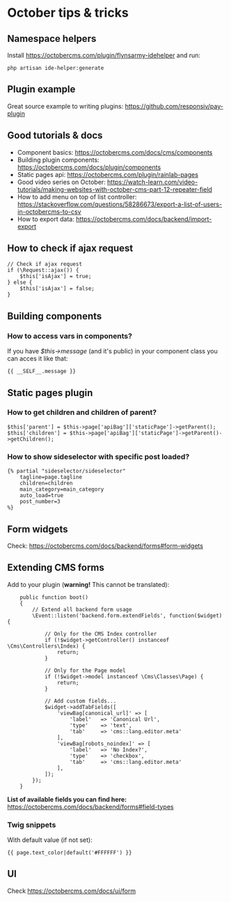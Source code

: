 # October tips & tricks

## Namespace helpers
Install https://octobercms.com/plugin/flynsarmy-idehelper and run:

```
php artisan ide-helper:generate
```

## Plugin example

Great source example to writing plugins:
https://github.com/responsiv/pay-plugin

## Good tutorials & docs

* Component basics: https://octobercms.com/docs/cms/components 
* Building plugin components: https://octobercms.com/docs/plugin/components
* Static pages api: https://octobercms.com/plugin/rainlab-pages
* Good video series on October: https://watch-learn.com/video-tutorials/making-websites-with-october-cms-part-12-repeater-field
* How to add menu on top of list controller: https://stackoverflow.com/questions/58286673/export-a-list-of-users-in-octobercms-to-csv
* How to export data: https://octobercms.com/docs/backend/import-export

## How to check if ajax request

```
// Check if ajax request
if (\Request::ajax()) {
    $this['isAjax'] = true;
} else {
    $this['isAjax'] = false;
}
```

## Building components

### How to access vars in components?

If you have _$this->message_ (and it's public) in your component class you can acces it like that:

```twig
{{ __SELF__.message }}
```

## Static pages plugin

### How to get children and children of parent?
```
$this['parent'] = $this->page['apiBag']['staticPage']->getParent();
$this['children'] = $this->page['apiBag']['staticPage']->getParent()->getChildren();
```

### How to show sideselector with specific post loaded?
```
{% partial "sideselector/sideselector" 
    tagline=page.tagline 
    children=children 
    main_category=main_category 
    auto_load=true 
    post_number=3
%}
```

## Form widgets
Check: https://octobercms.com/docs/backend/forms#form-widgets

## Extending CMS forms

Add to your plugin (__warning!__ This cannot be translated):

```
    public function boot()
    {
        // Extend all backend form usage
        \Event::listen('backend.form.extendFields', function($widget) {

            // Only for the CMS Index controller
            if (!$widget->getController() instanceof \Cms\Controllers\Index) {
                return;
            }

            // Only for the Page model
            if (!$widget->model instanceof \Cms\Classes\Page) {
                return;
            }

            // Add custom fields...
            $widget->addTabFields([
                'viewBag[canonical_url]' => [
                    'label'   => 'Canonical Url',
                    'type'    => 'text',
                    'tab'     => 'cms::lang.editor.meta'
                ],
                'viewBag[robots_noindex]' => [
                    'label'   => 'No Index?',
                    'type'    => 'checkbox',
                    'tab'     => 'cms::lang.editor.meta'
                ],
            ]);
        });
    } 
```

__List of available fields you can find here:__
https://octobercms.com/docs/backend/forms#field-types

### Twig snippets 

With default value (if not set):
```
{{ page.text_color|default('#FFFFFF') }}
```

## UI

Check https://octobercms.com/docs/ui/form